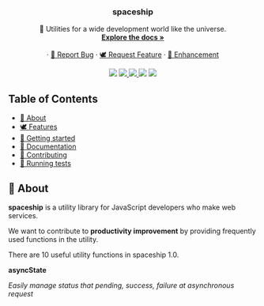 <p align="center">
<h3 align="center">spaceship</h3>

<p align="center">
🚀 Utilities for a wide development world like the universe.
<br>
<a href="https://spaceship-js.netlify.com/#/" target="_blank"><strong>Explore the docs »</strong></a>
<br>
<br>
·
<a href="https://github.com/emplody/spaceship/issues/new?template=bug.md">🐞 Report Bug</a>
·
<a href="https://github.com/emplody/spaceship/issues/new?template=feature.md">🕊 Request Feature</a>
·
<a href="https://github.com/emplody/spaceship/issues/new?template=enchancement.md">🌈 Enhancement</a>
</p>
</p>

<p align="center">
<img src="https://img.shields.io/badge/maintained%20with-lerna-cc00ff.svg">
<a href="https://travis-ci.com/emplody/spaceship" target="_blank">
<img src="https://travis-ci.com/emplody/spaceship.svg?branch=develop">
</a>
<a href="http://makeapullrequest.com/" target="_blank">
<img src="https://img.shields.io/badge/PRs-welcome-brightgreen.svg">
</a>
<img src="https://img.shields.io/github/license/emplody/spaceship">
<img src="https://img.shields.io/github/issues/emplody/spaceship">
</p>

## Table of Contents

- [🌝 About](#-about)
- [🕊 Features](#-features)
- [🏁 Getting started](#-getting-started)
- [📖 Documentation](#-documentation)
- [🎁 Contributing](#-contributing)
- [💉 Running tests](#-running-tests)

## 🌝 About

**spaceship** is a utility library for JavaScript developers who make web services.

We want to contribute to **productivity improvement** by providing frequently used functions in the utility.

There are 10 useful utility functions in spaceship 1.0.

**asyncState**

_Easily manage status that pending, success, failure at asynchronous request_

